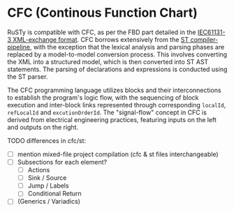 # CFC (Continous Function Chart)

RuSTy is compatible with CFC, as per the FBD part detailed in the [IEC61131-3 XML-exchange format](https://www.plcopen.org/system/files/downloads/tc6_xml_v201_technical_doc.pdf). CFC borrows extensively from the [ST compiler-pipeline](TODO), with the exception that the lexical analysis and parsing phases are replaced by a model-to-model conversion process. This involves converting the XML into a structured model, which is then converted into ST AST statements. The parsing of declarations and expressions is conducted using the ST parser.

The CFC programming language utilizes blocks and their interconnections to establish the program's logic flow, with the sequencing of block execution and inter-block links represented through corresponding `localId`, `refLocalId` and `excutionOrderId`. The "signal-flow" concept in CFC is derived from electrical engineering practices, featuring inputs on the left and outputs on the right.


TODO differences in cfc/st:
- [ ] mention mixed-file project compilation (cfc & st files interchangeable)
- [ ] Subsections for each element?
    - [ ] Actions
    - [ ] Sink / Source
    - [ ] Jump / Labels
    - [ ] Conditional Return
- [ ] (Generics / Variadics)